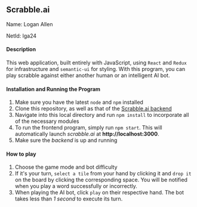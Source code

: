 ## Scrabble.ai
Name: Logan Allen

NetId: lga24

#### Description
This web application, built entirely with JavaScript, using `React` and `Redux` for infrastructure and `semantic-ui` for styling. With this program, you can play scrabble against either another human or an intelligent AI bot.


#### Installation and Running the Program
1. Make sure you have the latest `node` and `npm` installed
2. Clone this repository, as well as that of the [Scrabble.ai backend](https://github.com/loganallen/ScrabbleAI-Backend)
3. Navigate into this local directory and run `npm install` to incorporate all of the necessary modules
4. To run the frontend program, simply run 	`npm start`. This will automatically launch *scrabble.ai* at **http://localhost:3000**.
5. Make sure the *backend* is up and running

#### How to play
1. Choose the game mode and bot difficulty
2. If it's your turn, `select a tile` from your hand by clicking it and `drop it` on the board by clicking the corresponding space. You will be notified when you play a word successfully or incorrectly.
3. When playing the AI bot, click `play` on their respective hand. The bot takes less than *1 second* to execute its turn.